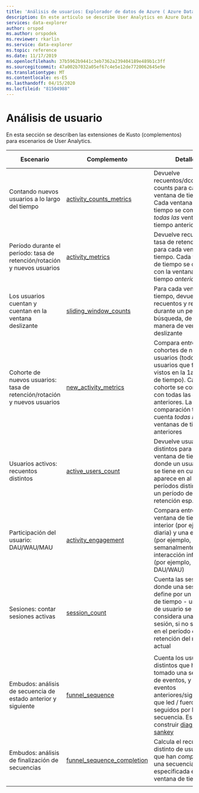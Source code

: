 ```yaml
---
title: 'Análisis de usuarios: Explorador de datos de Azure ( Azure Data Explorer) Microsoft Docs'
description: En este artículo se describe User Analytics en Azure Data Explorer.
services: data-explorer
author: orspod
ms.author: orspodek
ms.reviewer: rkarlin
ms.service: data-explorer
ms.topic: reference
ms.date: 11/17/2019
ms.openlocfilehash: 37b5962b9441c3eb7362a239404189e489b1c3ff
ms.sourcegitcommit: 47a002b7032a05ef67c4e5e12de7720062645e9e
ms.translationtype: MT
ms.contentlocale: es-ES
ms.lasthandoff: 04/15/2020
ms.locfileid: "81504988"
---
```

# <a name="user-analytics"></a>Análisis de usuario

En esta sección se describen las extensiones de Kusto (complementos) para escenarios de User Analytics.

|Escenario|Complemento|Detalles|Experiencia del usuario|
|--------|------|--------|-------|
| Contando nuevos usuarios a lo largo del tiempo | [activity_counts_metrics](activity-counts-metrics-plugin.md)|Devuelve recuentos/dcounts/new counts para cada ventana de tiempo. Cada ventana de tiempo se compara con *todas las* ventanas de tiempo anteriores|Kusto.Explorer: Galería de informes|
| Período durante el período: tasa de retención/rotación y nuevos usuarios | [activity_metrics](activity-metrics-plugin.md)|Devuelve recuentos, tasa de retención/curn para cada ventana de tiempo. Cada ventana de tiempo se compara con la ventana de tiempo *anterior*|Kusto.Explorer: Galería de informes|
| Los usuarios cuentan y cuentan en la ventana deslizante | [sliding_window_counts](sliding-window-counts-plugin.md)|Para cada ventana de tiempo, devuelve recuentos y recuentos durante un período de búsqueda, de una manera de ventana deslizante|
| Cohorte de nuevos usuarios: tasa de retención/rotación y nuevos usuarios | [new_activity_metrics](new-activity-metrics-plugin.md)|Compara entre cohortes de nuevos usuarios (todos los usuarios que fueron vistos en la 1a ventana de tiempo). Cada cohorte se compara con todas las cohortes anteriores. La comparación tiene en cuenta *todas las* ventanas de tiempo anteriores|Kusto.Explorer: Galería de informes|
|Usuarios activos: recuentos distintos |[active_users_count](active-users-count-plugin.md)|Devuelve usuarios distintos para cada ventana de tiempo, donde un usuario solo se tiene en cuenta si aparece en al menos X períodos distintos en un período de retención esp.p.|
|Participación del usuario: DAU/WAU/MAU|[activity_engagement](activity-engagement-plugin.md)|Compara entre una ventana de tiempo interior (por ejemplo, diaria) y una externa (por ejemplo, semanalmente) para la interacción informática (por ejemplo, DAU/WAU)|Kusto.Explorer: Galería de informes|
|Sesiones: contar sesiones activas|[session_count](session-count-plugin.md)|Cuenta las sesiones, donde una sesión se define por un período de tiempo - un registro de usuario se considera una nueva sesión, si no se ha visto en el período de retención del registro actual|
||||
|Embudos: análisis de secuencia de estado anterior y siguiente | [funnel_sequence](funnel-sequence-plugin.md)|Cuenta los usuarios distintos que han tomado una secuencia de eventos, y los eventos anteriores/siguientes que led / fueron seguidos por la secuencia. Es útil para construir [diagramas de sankey](https://en.wikipedia.org/wiki/Sankey_diagram)||
|Embudos: análisis de finalización de secuencias|[funnel_sequence_completion](funnel-sequence-completion-plugin.md)|Calcula el recuento distinto de usuarios que han *completado* una secuencia especificada en cada ventana de tiempo|
||||